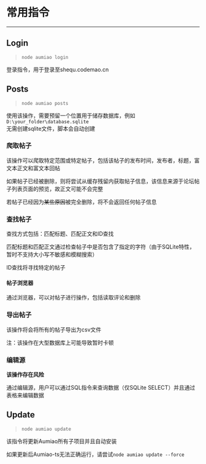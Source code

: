 
# 常用指令

--- 

## Login

> `node aumiao login`

登录指令，用于登录至shequ.codemao.cn

## Posts

> `node aumiao posts`

使用该操作，需要预留一个位置用于储存数据库，例如`D:\your_folder\database.sqlite`  
无需创建sqlite文件，脚本会自动创建

### 爬取帖子

该操作可以爬取特定范围或特定帖子，包括该帖子的发布时间，发布者，标题，富文本正文和富文本回帖  

如果帖子已经被删除，则将尝试从缓存残留内获取帖子信息，该信息来源于论坛帖子列表页面的预览，故正文可能不会完整

若帖子已经因为~~某些原因~~被完全删除，将不会返回任何帖子信息

### 查找帖子

查找方式包括：匹配标题、匹配正文和ID查找

匹配标题和匹配正文通过检查帖子中是否包含了指定的字符（由于SQLite特性，暂时不支持大小写不敏感和模糊搜索）

ID查找将寻找特定的帖子

#### 帖子浏览器

通过浏览器，可以对帖子进行操作，包括读取评论和删除

### 导出帖子

该操作将会将所有的帖子导出为csv文件

注：该操作在大型数据库上可能导致暂时卡顿

### 编辑源

**该操作存在风险**

通过编辑源，用户可以通过SQL指令来查询数据（仅SQLite SELECT）并且通过表格来编辑数据

## Update

> `node aumiao update`

该指令将更新Aumiao所有子项目并且自动安装

如果更新后Aumiao-ts无法正确运行，请尝试`node aumiao update --force`




